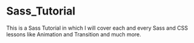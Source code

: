 # Sass_Tutorial
This is a Sass Tutorial in which I will cover each and every Sass and CSS lessons like Animation and Transition and much more.
